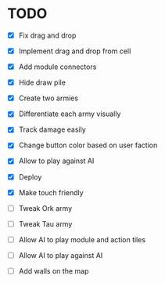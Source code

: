 # TODO

- [x] Fix drag and drop
- [x] Implement drag and drop from cell
- [x] Add module connectors
- [x] Hide draw pile
- [x] Create two armies
- [x] Differentiate each army visually
- [x] Track damage easily
- [x] Change button color based on user faction
- [x] Allow to play against AI
- [x] Deploy
- [x] Make touch friendly

- [ ] Tweak Ork army
- [ ] Tweak Tau army
- [ ] Allow AI to play module and action tiles
- [ ] Allow AI to play against AI
- [ ] Add walls on the map